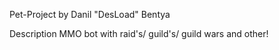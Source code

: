 Pet-Project by Danil "DesLoad" Bentya

Description
MMO bot with raid's/ guild's/ guild wars and other!